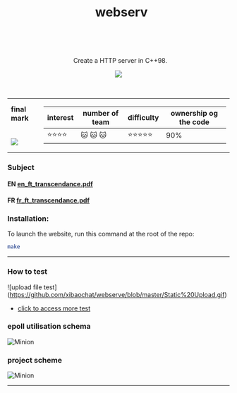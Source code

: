 <h1 align="center">
   <b font size="15" face="arial" >webserv<br><br></font></b></h1>
   <p align="center">
    Create a HTTP server in C++98.
   <br>
 <p align="center">
 <img src="https://img.shields.io/badge/c++-4895ef?style=for-the-badge&logo=c++&logoColor=white">
</p>
</br>

<table  align="center">
<td>
 <b face="arial" >final mark<br><br></font></b></p>
 <img src="https://github.com/xibaochat/webserve/blob/master/webserv_mark.png">

</td>
<td>

| interest                     | number of team          | difficulty                        |ownership og the code |
| ---------------------------- | ----------              | ----------                        |----------------------|
|    :star::star::star::star:  |   :cat: :cat: :cat:     |  :star::star::star::star::star:   | 90%                |

</td>
</tr>
</table>

### Subject
#### EN [en_ft_transcendance.pdf](https://github.com/xibaochat/webserve/blob/master/webserver_en.subject.pdf)
#### FR [fr_ft_transcendance.pdf](https://github.com/xibaochat/webserve/blob/master/webserver_fr.subject.pdf)


### Installation:
To launch the website, run this command at the root of the repo:

```bash
make
```
---

### How to test
![upload file test] (https://github.com/xibaochat/webserve/blob/master/Static%20Upload.gif)

* [click to access more test](https://github.com/xibaochat/webserve/blob/master/tests/how_to_test.md)


### epoll utilisation schema
![Minion](https://github.com/xibaochat/webserve/blob/master/http_server_epoll.png)

### project scheme
![Minion](https://github.com/xibaochat/webserve/blob/master/webserv_scheme.svg)

---


